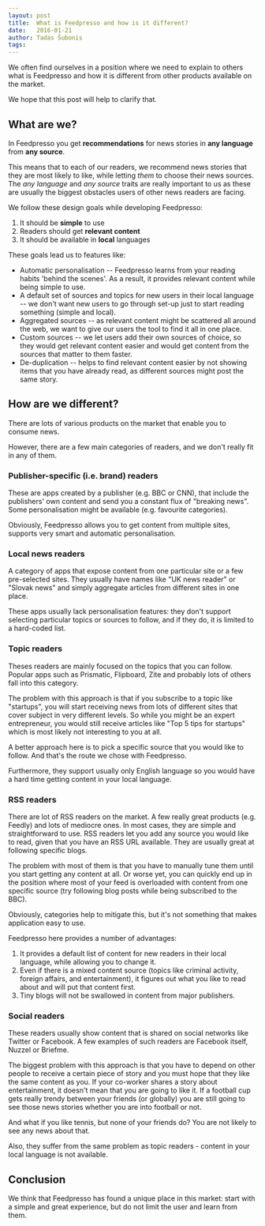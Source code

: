 ```yaml
---
layout: post
title:  What is Feedpresso and how is it different?
date:   2016-01-21
author: Tadas Šubonis
tags:
---
```



We often find ourselves in a position where we need to explain to
others what is Feedpresso and how it is different from other products available on the market.

We hope that this post will help to clarify that.

## What are we?

In Feedpresso you get **recommendations** for
news stories in **any language** from **any source**.

This means that to each of our readers, we recommend news stories that
they are most likely to like, while letting _them_ to choose their news sources.
The _any language_ and _any source_ traits are really important to us as these are usually the biggest obstacles users of other news readers are facing.

We follow these design goals while developing Feedpresso:

 1. It should be **simple** to use
 1. Readers should get **relevant content**
 1. It should be available in **local** languages

These goals lead us to features like:

 * Automatic personalisation -- Feedpresso learns from your reading habits
 'behind the scenes'. As a result, it provides relevant content while being
 simple to use.
 * A default set of sources and topics for new users in their local language
 -- we don't want new users to go through set-up just to start reading
 something (simple and local).
 * Aggregated sources -- as relevant content might be scattered all around the web, we want to give our users the tool to find it all in one place.
 * Custom sources -- we let users add their own sources of choice, so
 they would get relevant content easier and would get content from
 the sources that matter to them faster.
 * De-duplication -- helps to find relevant content easier by not showing
 items that you have already read, as different sources might post the same
 story.

## How are we different?

There are lots of various products on the market that enable you to consume
news.

However, there are a few main categories of readers, and we don't really
fit in any of them.


### Publisher-specific (i.e. brand) readers
These are apps created by a publisher (e.g. BBC or CNN), that include the
publishers' own content and send you a constant flux of "breaking news".
Some personalisation might be available (e.g. favourite categories).

Obviously, Feedpresso allows you to get content from multiple sites,
supports very smart and automatic personalisation.

### Local news readers
A category of apps that expose content from one particular site or a few
pre-selected sites. They usually have names like "UK news reader" or "Slovak
news" and simply aggregate articles from different sites in one place.

These apps usually lack personalisation features: they don't support selecting
particular topics or sources to follow, and if they do, it is limited to
a hard-coded list.

### Topic readers
Theses readers are mainly focused on the topics that you can follow.
Popular apps such as Prismatic, Flipboard, Zite and probably lots
of others fall into this category.

The problem with this approach is that if you subscribe to a topic
like "startups", you will start receiving news from lots of different sites
that cover subject in very different levels. So while you might be an expert
entrepreneur, you would still receive articles like "Top 5 tips for startups"
which is most likely not interesting to you at all.

A better approach here is to pick a specific source that you would
like to follow. And that's the route we chose with Feedpresso.

Furthermore, they support usually only English language so you would have
a hard time getting content in your local language.

### RSS readers
There are lot of RSS readers on the market. A few really great products (e.g.
Feedly) and lots of mediocre ones. In most cases, they are simple and
straightforward to use. RSS readers let you add any source you
would like to read, given that you have an RSS URL available. They are usually
great at following specific blogs.

The problem with most of them is that you have to manually tune them until you
start getting any content at all. Or worse yet, you can quickly end up in
the position where most of your feed is overloaded with content
from one specific source (try following blog posts while being subscribed to
the BBC).

Obviously, categories help to mitigate this, but it's not something that
makes application easy to use.

Feedpresso here provides a number of advantages:

1. It provides a default list of content for new readers in their local
language, while allowing you to change it.
1. Even if there is a mixed content source (topics like criminal activity,
   foreign affairs, and entertainment), it figures out what you like to read
   about and will put that content first.
1. Tiny blogs will not be swallowed in content from major publishers.


### Social readers
These readers usually show content that is shared on social networks like
Twitter or Facebook. A few examples of such readers are Facebook itself,
Nuzzel or Briefme.

The biggest problem with this approach is that you have to depend on other
people to receive a certain piece of story and you must hope that they like
the same content as you. If your co-worker shares a story about
entertainment, it doesn't mean that you are going to like it. If a football
cup gets really trendy between your friends (or globally) you are still going
to see those news stories whether you are into football or not.

And what if you like tennis, but none of your friends do? You
are not likely to see any news about that.

Also, they suffer from the same problem as topic readers - content in your
local language is not available.

## Conclusion
We think that Feedpresso has found a unique place in this market: start
with a simple and great experience, but do not limit the user and learn from
them.
